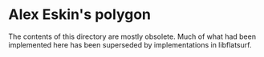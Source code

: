 Alex Eskin's polygon
====================

The contents of this directory are mostly obsolete. Much of what had been
implemented here has been superseded by implementations in libflatsurf.
